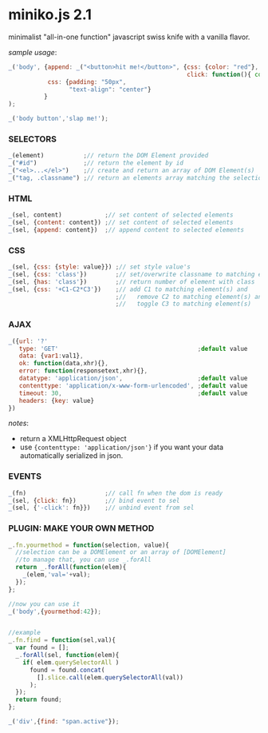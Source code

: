 miniko.js 2.1
=============

minimalist "all-in-one function" javascript swiss knife with a vanilla flavor.

*sample usage*:
```js
_('body', {append: _("<button>hit me!</button>", {css: {color: "red"},
                                                  click: function(){ console.log("click!") }}),
           css: {padding: "50px",
                 "text-align": "center"}
          }
);

_('body button','slap me!');

```

### SELECTORS

```js
_(element)           ;// return the DOM Element provided
_("#id")             ;// return the element by id
_("<el>...</el>")    ;// create and return an array of DOM Element(s)
_("tag, .classname") ;// return an elements array matching the selection
```

### HTML

```js
_(sel, content)            ;// set content of selected elements
_(sel, {content: content}) ;// set content of selected elements
_(sel, {append: content})  ;// append content to selected elements
```

### CSS

```js
_(sel, {css: {style: value}}) ;// set style value's
_(sel, {css: 'class'})        ;// set/overwrite classname to matching element(s)
_(sel, {has: 'class'})        ;// return number of element with class
_(sel, {css: '+C1-C2*C3'})    ;// add C1 to matching element(s) and
                              ;//   remove C2 to matching element(s) and
                              ;//   toggle C3 to matching element(s)
```

### AJAX

```js
_({url: '?'
   type: 'GET'                                       ;default value       
   data: {var1:val1},
   ok: function(data,xhr){},
   error: function(responsetext,xhr){},
   datatype: 'application/json',                     ;default value
   contenttype: 'application/x-www-form-urlencoded', ;default value
   timeout: 30,                                      ;default value
   headers: {key: value}
})
```

*notes*:
- return a XMLHttpRequest object
- use `{contenttype: 'application/json'}` if you want your data automatically serialized in json.
  
### EVENTS

```js
_(fn)                      ;// call fn when the dom is ready
_(sel, {click: fn})        ;// bind event to sel
_(sel, {'-click': fn}})    ;// unbind event from sel
```

### PLUGIN: MAKE YOUR OWN METHOD


```js
_.fn.yourmethod = function(selection, value){
  //selection can be a DOMElement or an array of [DOMElement]
  //to manage that, you can use _.forAll
  return _.forAll(function(elem){
    _(elem,'val='+val);
  });
};

//now you can use it
_('body',{yourmethod:42});


//example
_.fn.find = function(sel,val){
  var found = [];
  _.forAll(sel, function(elem){
    if( elem.querySelectorAll )
      found = found.concat(
        [].slice.call(elem.querySelectorAll(val))
      );
  });
  return found;
};

_('div',{find: "span.active"});
